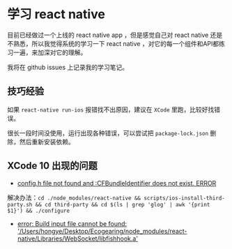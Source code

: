 # 学习 react native

目前已经做过一个上线的 react native app ，但是感觉自己对 react native 还是不熟悉，所以我觉得系统的学习一下 react native ，对它的每一个组件和API都练习一遍，来加深对它的理解。

我将在 github issues 上记录我的学习笔记。

## 技巧经验

如果 `react-native run-ios` 报错找不出原因，建议在 `XCode` 里跑，比较好找错误。

很长一段时间没使用，运行出现各种错误，可以尝试把 `package-lock.json` 删除，然后重新安装依赖。

## XCode 10 出现的问题

- [config.h file not found and :CFBundleIdentifier does not exist. ERROR](https://stackoverflow.com/questions/53454210/config-h-file-not-found-and-cfbundleidentifier-does-not-exist-error)

解决办法：`cd ./node_modules/react-native && scripts/ios-install-third-party.sh && cd third-party && cd $(ls | grep 'glog' | awk '{print $1}') && ./configure`

- [error: Build input file cannot be found: '/Users/hongye/Desktop/Ecogearing/node_modules/react-native/Libraries/WebSocket/libfishhook.a'](https://blog.csdn.net/levine_hhb/article/details/82819629)
